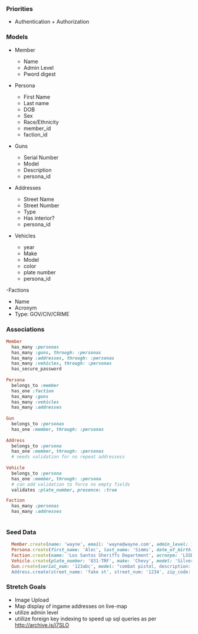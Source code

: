 ### Priorities
- Authentication + Authorization

### Models
- Member
  - Name
  - Admin Level
  - Pword digest

- Persona
  - First Name
  - Last name
  - DOB
  - Sex
  - Race/Ethnicity
  - member_id
  - faction_id

- Guns
  - Serial Number
  - Model
  - Description
  - persona_id

- Addresses
  - Street Name
  - Street Number
  - Type
  - Has interior?
  - persona_id

- Vehicles
  - year
  - Make
  - Model
  - color
  - plate number
  - persona_id

-Factions
  - Name
  - Acronym
  - Type: GOV/CIV/CRIME
   
  ### Associations
  
  ```ruby
  Member
    has_many :personas
    has_many :guns, through: :personas
    has_many :addresses, through: :personas
    has_many :vehicles, through: :personas
    has_secure_password
    
  Persona
    belongs_to :member
    has_one :faction
    has_many :guns
    has_many :vehicles
    has_many :addresses
    
  Gun
    belongs_to :personas
    has_one :member, through: :personas
    
  Address
    belongs_to :persona
    has_one :member, through: :personas
    # needs validation for no repeat addressess
    
  Vehicle
    belongs_to :persona
    has_one :member, through: :persona
    # can add validation to force no empty fields
    validates :plate_number, presence: :true
  
  Faction
    has_many :personas
    has_many :addresses
    
  ```
  
  ### Seed Data

```ruby
  Member.create(name: 'wayne', email: 'wayne@wayne.com', admin_level: 1, password: "password", uid: '')
  Persona.create(first_name: 'Alec', last_name: 'Simms', date_of_birth: "07-27-1985", sex: "male", race: "caucasion", member_id: 2, faction_id: 3)
  Faction.create(name: 'Los Santos Sheriffs Department', acronym: 'LSSD', type: 'GOV') #1
  Vehicle.create(plate_number: '831-TRF', make: 'Chevy', model: 'Silverado', color: 'blue', persona_id: 1)
  Gun.create(serial_num: '123abc', model: "combat pistol, description: 'woodgrain handle, black metal', persona_id: 1)
  Address.create(street_name: 'fake st', street_num: '1234', zip_code: 90210, type: 'apt', has_interior: true, persona_id: 1)
```

### Stretch Goals

  
- Image Upload
- Map display of ingame addresses on live-map
- utilize admin level
- utiilize foreign key indexing to speed up sql queries as per http://archive.is/i7SLO


  
  
  

